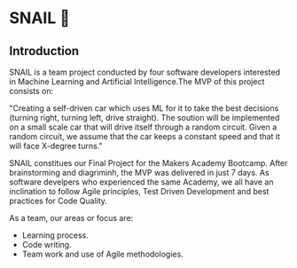 
# SNAIL 🐌

## Introduction

SNAIL is a team project conducted by four software developers interested in Machine Learning and Artificial Intelligence.The MVP of this project consists on: 

"Creating a self-driven car which uses ML for it to take the best decisions (turning right, turning left, drive straight).
The soution will be implemented on a small scale car that will drive itself through a random circuit.
Given a random circuit, we assume that the car keeps a constant speed and that it will face X-degree turns."

SNAIL constitues our Final Project for the Makers Academy Bootcamp. After brainstorming and diagriminh, the MVP was delivered in just 7 days. As software develpers who experienced the same Academy, we all have an inclination to follow Agile principles, Test Driven Development and best practices for Code Quality.

As a team, our areas or focus are:
- Learning process.
- Code writing.
- Team work and use of Agile methodologies.
